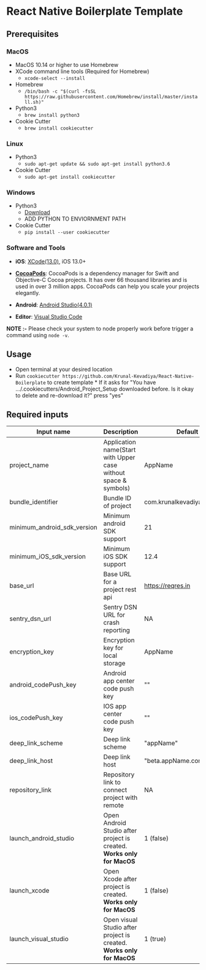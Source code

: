 # React Native Boilerplate Template

## Prerequisites

### MacOS

* MacOS 10.14 or higher to use Homebrew
* XCode command line tools (Required for Homebrew)
    * ```xcode-select --install```
* Homebrew
    * ```/bin/bash -c "$(curl -fsSL https://raw.githubusercontent.com/Homebrew/install/master/install.sh)"```
* Python3
     * ```brew install python3```
* Cookie Cutter
    * ```brew install cookiecutter```

### Linux

* Python3
    * ```sudo apt-get update && sudo apt-get install python3.6```
* Cookie Cutter
    * ```sudo apt-get install cookiecutter```

### Windows

* Python3
    * [Download](https://www.python.org/downloads/)
    * ADD PYTHON TO ENVIORNMENT PATH
* Cookie Cutter
    * ```pip install --user cookiecutter```

### Software and Tools

* **iOS**: [XCode(13.0)](https://apps.apple.com/us/app/xcode/id497799835?mt=13), iOS 13.0+

* **[CocoaPods](http://cocoapods.org/)**: CocoaPods is a dependency manager for Swift and Objective-C Cocoa projects. It has over 66 thousand libraries and is used in over 3 million apps. CocoaPods can help you scale your projects elegantly.

* **Android**: [Android Studio(4.0.1)](https://developer.android.com/studio)

* **Editor**: [Visual Studio Code](https://code.visualstudio.com/)


**NOTE :-** Please check your system to node properly work before trigger a command using `node -v`.

## Usage
* Open terminal at your desired location
* Run ```cookiecutter https://github.com/Krunal-Kevadiya/React-Native-Boilerplate``` to create template
        * If it asks for "You have .../.cookiecutters/Android_Project_Setup downloaded before. Is it okay to delete and re-download it?" press "yes"

## Required inputs

Input name | Description | Default
--- | --- | --- |
project_name | Application name(Start with Upper case without space & symbols) | AppName
bundle_identifier | Bundle ID of project | com.krunalkevadiya.appname
minimum_android_sdk_version | Minimum android SDK support | 21
minimum_iOS_sdk_version | Minimum iOS SDK support | 12.4
base_url | Base URL for a project rest api | https://reqres.in
sentry_dsn_url | Sentry DSN URL for crash reporting | NA
encryption_key | Encryption key for local storage | AppName
android_codePush_key | Android app center code push key | ""
ios_codePush_key | IOS app center code push key | ""
deep_link_scheme | Deep link scheme | "appName"
deep_link_host | Deep link host | "beta.appName.com"
repository_link | Repository link to connect project with remote | NA
launch_android_studio | Open Android Studio after project is created. **Works only for MacOS** | 1 (false)
launch_xcode | Open Xcode after project is created. **Works only for MacOS** | 1 (false)
launch_visual_studio | Open visual Studio after project is created. **Works only for MacOS** | 1 (true)
